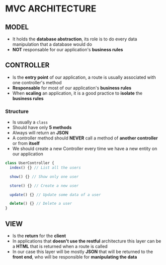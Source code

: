 # MVC ARCHITECTURE

## MODEL

- It holds the **database abstraction**, its role is to do every data manipulation that a database would do
- **NOT** responsable for our application's **business rules**

## CONTROLLER

- Is the **entry point** of our application, a route is usually associated with one controller's method
- **Responsable** for most of our application's **business rules**
- When **scaling** an application, it is a good practice to **isolate** the **business rules**

### Structure

- Is usually a `class`
- Should have only **5 methods**
- Always will return an **JSON**
- A controller method should **NEVER** call a method of **another controller** or from **itself**
- We should create a new Controller every time we have a new entity on our application

```js
class UserController {
  index() {} // List all the users

  show() {} // Show only one user

  store() {} // Create a new user

  update() {} // Update some data of a user

  delete() {} // Delete a user
}
```

## VIEW

- Is the **return** for the **client**
- In applications that **doesn't use the restful** architecture this layer can be a **HTML** that is returned when a route is called
- In our case this layer will be mostly **JSON** that will be returned to the **front end**, who will be responsible for **manipulating the data**
